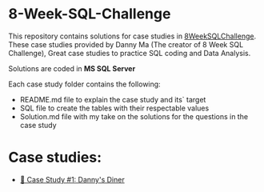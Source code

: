 # 8-Week-SQL-Challenge

This repository contains solutions for case studies in <a href="https://8weeksqlchallenge.com">8WeekSQLChallenge</a>.
These case studies provided by Danny Ma (The creator of 8 Week SQL Challenge), Great case studies to practice SQL coding and Data Analysis.

Solutions are coded in **MS SQL Server**

Each case study folder contains the following:
* README.md file to explain the case study and its` target
* SQL file to create the tables with their respectable values
* Solution.md file with my take on the solutions for the questions in the case study

# Case studies:
* <a href="https://github.com/orseg/8-Week-SQL-Challenge/tree/main/Case%20Study%20%231%20-%20Danny's%20Diner">🍜 Case Study #1: Danny's Diner</a>
 
